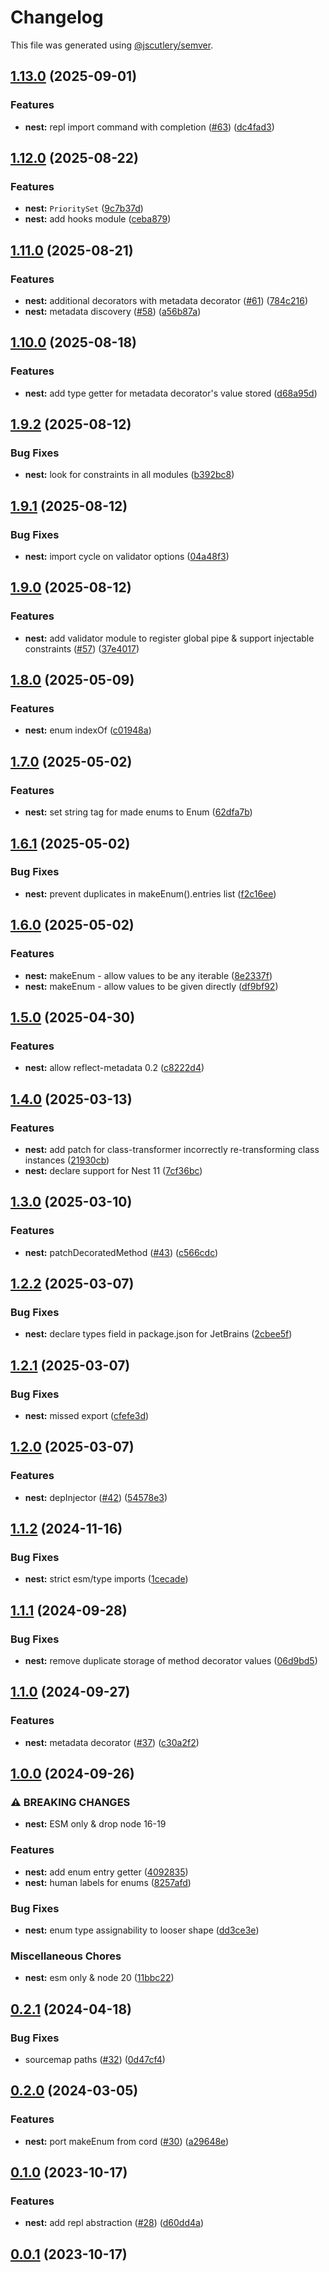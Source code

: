 # Changelog

This file was generated using [@jscutlery/semver](https://github.com/jscutlery/semver).

## [1.13.0](https://github.com/SeedCompany/libs/compare/nest-1.12.0...nest-1.13.0) (2025-09-01)


### Features

* **nest:** repl import command with completion ([#63](https://github.com/SeedCompany/libs/issues/63)) ([dc4fad3](https://github.com/SeedCompany/libs/commit/dc4fad31c0e10e50bde478232b311d1716c56ce4))

## [1.12.0](https://github.com/SeedCompany/libs/compare/nest-1.11.0...nest-1.12.0) (2025-08-22)


### Features

* **nest:** `PrioritySet` ([9c7b37d](https://github.com/SeedCompany/libs/commit/9c7b37da4d216a94ec06b2c24c36badd9bc9f8a2))
* **nest:** add hooks module ([ceba879](https://github.com/SeedCompany/libs/commit/ceba879ac5d8c33c2af29ebb343bfe2f9215d414))

## [1.11.0](https://github.com/SeedCompany/libs/compare/nest-1.10.0...nest-1.11.0) (2025-08-21)


### Features

* **nest:** additional decorators with metadata decorator ([#61](https://github.com/SeedCompany/libs/issues/61)) ([784c216](https://github.com/SeedCompany/libs/commit/784c2160ff1ff4c9a04fb6ab6fd9b56d2ec8730e))
* **nest:** metadata discovery ([#58](https://github.com/SeedCompany/libs/issues/58)) ([a56b87a](https://github.com/SeedCompany/libs/commit/a56b87a0ead92fa880aeb59d869f888f415bfd38))

## [1.10.0](https://github.com/SeedCompany/libs/compare/nest-1.9.2...nest-1.10.0) (2025-08-18)


### Features

* **nest:** add type getter for metadata decorator's value stored ([d68a95d](https://github.com/SeedCompany/libs/commit/d68a95d1075f45257bafd72b7a2cacc9e1e0c4c8))

## [1.9.2](https://github.com/SeedCompany/libs/compare/nest-1.9.1...nest-1.9.2) (2025-08-12)


### Bug Fixes

* **nest:** look for constraints in all modules ([b392bc8](https://github.com/SeedCompany/libs/commit/b392bc80eea678e9cab4195e98545d5cf7c0db27))

## [1.9.1](https://github.com/SeedCompany/libs/compare/nest-1.9.0...nest-1.9.1) (2025-08-12)


### Bug Fixes

* **nest:** import cycle on validator options ([04a48f3](https://github.com/SeedCompany/libs/commit/04a48f33dd584499516ffcb2d8239a85699d1df9))

## [1.9.0](https://github.com/SeedCompany/libs/compare/nest-1.8.0...nest-1.9.0) (2025-08-12)


### Features

* **nest:** add validator module to register global pipe & support injectable constraints ([#57](https://github.com/SeedCompany/libs/issues/57)) ([37e4017](https://github.com/SeedCompany/libs/commit/37e4017f05a23fb3d1e3c1cc5110ebc9d938dfe3))

## [1.8.0](https://github.com/SeedCompany/libs/compare/nest-1.7.0...nest-1.8.0) (2025-05-09)


### Features

* **nest:** enum indexOf ([c01948a](https://github.com/SeedCompany/libs/commit/c01948aa67b7a0a45f7ff45d50e699dacef15ea0))

## [1.7.0](https://github.com/SeedCompany/libs/compare/nest-1.6.1...nest-1.7.0) (2025-05-02)


### Features

* **nest:** set string tag for made enums to Enum ([62dfa7b](https://github.com/SeedCompany/libs/commit/62dfa7b9163bbc33d920c6b1648bdbcd87964aac))

## [1.6.1](https://github.com/SeedCompany/libs/compare/nest-1.6.0...nest-1.6.1) (2025-05-02)


### Bug Fixes

* **nest:** prevent duplicates in makeEnum().entries list ([f2c16ee](https://github.com/SeedCompany/libs/commit/f2c16ee16c4a692e12d524fa45cb9da3ddfd32fd))

## [1.6.0](https://github.com/SeedCompany/libs/compare/nest-1.5.0...nest-1.6.0) (2025-05-02)


### Features

* **nest:** makeEnum - allow values to be any iterable ([8e2337f](https://github.com/SeedCompany/libs/commit/8e2337ffd556beac21b090653b0898b6d716c25c))
* **nest:** makeEnum - allow values to be given directly ([df9bf92](https://github.com/SeedCompany/libs/commit/df9bf92cd642fccfa157d5d43f14969773ef9ae3))

## [1.5.0](https://github.com/SeedCompany/libs/compare/nest-1.4.0...nest-1.5.0) (2025-04-30)


### Features

* **nest:** allow reflect-metadata 0.2 ([c8222d4](https://github.com/SeedCompany/libs/commit/c8222d474bc1d88dc5f19c201f327955f36ad1dd))

## [1.4.0](https://github.com/SeedCompany/libs/compare/nest-1.3.0...nest-1.4.0) (2025-03-13)


### Features

* **nest:** add patch for class-transformer incorrectly re-transforming class instances ([21930cb](https://github.com/SeedCompany/libs/commit/21930cb017eca26708a755d3bd91024873ec2884))
* **nest:** declare support for Nest 11 ([7cf36bc](https://github.com/SeedCompany/libs/commit/7cf36bc540b1ffef6ef9f8e9912b43fe7514cf4c))

## [1.3.0](https://github.com/SeedCompany/libs/compare/nest-1.2.2...nest-1.3.0) (2025-03-10)


### Features

* **nest:** patchDecoratedMethod ([#43](https://github.com/SeedCompany/libs/issues/43)) ([c566cdc](https://github.com/SeedCompany/libs/commit/c566cdcb8a4bfd66b0a3a2c0d2276a68f553d00b))

## [1.2.2](https://github.com/SeedCompany/libs/compare/nest-1.2.1...nest-1.2.2) (2025-03-07)


### Bug Fixes

* **nest:** declare types field in package.json for JetBrains ([2cbee5f](https://github.com/SeedCompany/libs/commit/2cbee5f30f11a71f0b697dfa2688f3c316e8fb6f))

## [1.2.1](https://github.com/SeedCompany/libs/compare/nest-1.2.0...nest-1.2.1) (2025-03-07)


### Bug Fixes

* **nest:** missed export ([cfefe3d](https://github.com/SeedCompany/libs/commit/cfefe3d25cbda72a468e4923e7c4d48c1bee9286))

## [1.2.0](https://github.com/SeedCompany/libs/compare/nest-1.1.2...nest-1.2.0) (2025-03-07)


### Features

* **nest:** depInjector ([#42](https://github.com/SeedCompany/libs/issues/42)) ([54578e3](https://github.com/SeedCompany/libs/commit/54578e3a297fefcb275f9c79e47d8738ec7eac50))

## [1.1.2](https://github.com/SeedCompany/libs/compare/nest-1.1.1...nest-1.1.2) (2024-11-16)


### Bug Fixes

* **nest:** strict esm/type imports ([1cecade](https://github.com/SeedCompany/libs/commit/1cecade196a3a9d56b9f00b09ab84c28996b639f))

## [1.1.1](https://github.com/SeedCompany/libs/compare/nest-1.1.0...nest-1.1.1) (2024-09-28)


### Bug Fixes

* **nest:** remove duplicate storage of method decorator values ([06d9bd5](https://github.com/SeedCompany/libs/commit/06d9bd569915f317db1f1d000f09bf7c3fade562))

## [1.1.0](https://github.com/SeedCompany/libs/compare/nest-1.0.0...nest-1.1.0) (2024-09-27)


### Features

* **nest:** metadata decorator ([#37](https://github.com/SeedCompany/libs/issues/37)) ([c30a2f2](https://github.com/SeedCompany/libs/commit/c30a2f2234ef0da47103840c2ae54ee11dfc3ee3))

## [1.0.0](https://github.com/SeedCompany/libs/compare/nest-0.2.1...nest-1.0.0) (2024-09-26)


### ⚠ BREAKING CHANGES

* **nest:** ESM only & drop node 16-19

### Features

* **nest:** add enum entry getter ([4092835](https://github.com/SeedCompany/libs/commit/4092835825975aab931fb03a73bbfaa68f5fa92f))
* **nest:** human labels for enums ([8257afd](https://github.com/SeedCompany/libs/commit/8257afd84edf5b2fe0ffa7a2084f4c70f3e51eeb))


### Bug Fixes

* **nest:** enum type assignability to looser shape ([dd3ce3e](https://github.com/SeedCompany/libs/commit/dd3ce3e307fa032c9278db17075472610bbbb777))


### Miscellaneous Chores

* **nest:** esm only & node 20 ([11bbc22](https://github.com/SeedCompany/libs/commit/11bbc22e88b22d2dcafc286e5006855f853ea462))

## [0.2.1](https://github.com/SeedCompany/libs/compare/nest-0.2.0...nest-0.2.1) (2024-04-18)


### Bug Fixes

* sourcemap paths ([#32](https://github.com/SeedCompany/libs/issues/32)) ([0d47cf4](https://github.com/SeedCompany/libs/commit/0d47cf47898fbe24f3adb8fdf4cb000b40f68a89))

## [0.2.0](https://github.com/SeedCompany/libs/compare/nest-0.1.0...nest-0.2.0) (2024-03-05)


### Features

* **nest:** port makeEnum from cord ([#30](https://github.com/SeedCompany/libs/issues/30)) ([a29648e](https://github.com/SeedCompany/libs/commit/a29648e903f4f52a881145c3cf8f29064d64c185))

## [0.1.0](https://github.com/SeedCompany/libs/compare/nest-0.0.1...nest-0.1.0) (2023-10-17)


### Features

* **nest:** add repl abstraction ([#28](https://github.com/SeedCompany/libs/issues/28)) ([d60dd4a](https://github.com/SeedCompany/libs/commit/d60dd4a9506fae9f4f920f02902c7c10a6c587bd))

## [0.0.1](https://github.com/SeedCompany/libs/compare/nest-0.0.0...nest-0.0.1) (2023-10-17)
